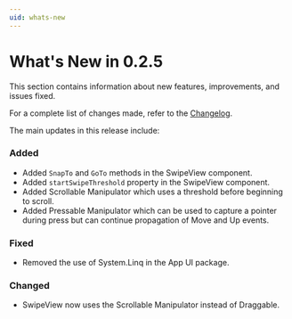 ```yaml
---
uid: whats-new
---
```


# What's New in **0.2.5**

This section contains information about new features, improvements, and issues fixed.

For a complete list of changes made, refer to the [Changelog](../changelog/CHANGELOG.html).

The main updates in this release include:

### Added

- Added `SnapTo` and `GoTo` methods in the SwipeView component.
- Added `startSwipeThreshold` property in the SwipeView component.
- Added Scrollable Manipulator which uses a threshold before beginning to scroll.
- Added Pressable Manipulator which can be used to capture a pointer during press but can continue propagation of Move and Up events.

### Fixed

- Removed the use of System.Linq in the App UI package.

### Changed

- SwipeView now uses the Scrollable Manipulator instead of Draggable.